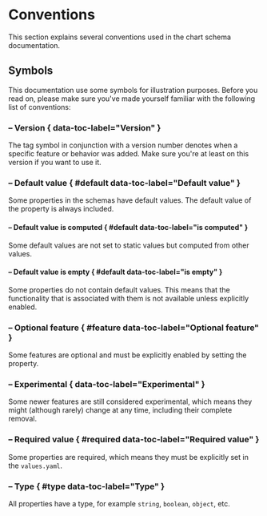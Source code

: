# Conventions

This section explains several conventions used in the chart schema documentation.

## Symbols

This documentation use some symbols for illustration purposes. Before you read
on, please make sure you've made yourself familiar with the following list of
conventions:


### <!-- md:version --> – Version { data-toc-label="Version" }

The tag symbol in conjunction with a version number denotes when a specific
feature or behavior was added. Make sure you're at least on this version
if you want to use it.

### <!-- md:default --> – Default value { #default data-toc-label="Default value" }

Some properties in the schemas have default values. The default value of the property is always included.

#### <!-- md:default computed --> – Default value is computed { #default data-toc-label="is computed" }

Some default values are not set to static values but computed from other values.

#### <!-- md:default none --> – Default value is empty { #default data-toc-label="is empty" }

Some properties do not contain default values. This means that the functionality
that is associated with them is not available unless explicitly enabled.

### <!-- md:feature --> – Optional feature { #feature data-toc-label="Optional feature" }

Some features are optional and must be explicitly enabled by setting the property.

### <!-- md:flag experimental --> – Experimental { data-toc-label="Experimental" }

Some newer features are still considered experimental, which means they might
(although rarely) change at any time, including their complete removal.

### <!-- md:flag required --> – Required value { #required data-toc-label="Required value" }

Some properties are required, which means they must be explicitly set in the `values.yaml`.

### <!-- md:type --> – Type { #type data-toc-label="Type" }

All properties have a type, for example `string`, `boolean`, `object`, etc.

